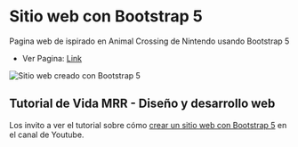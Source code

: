 # Sitio web con Bootstrap 5

Pagina web de ispirado en Animal Crossing de Nintendo usando Bootstrap 5

- Ver Pagina: [Link](https://sergio-ivan-melgarejo.github.io/bootstrap5-website-nintendo/)


![Sitio web creado con Bootstrap 5](./img/screencapture.png)

## Tutorial de Vida MRR - Diseño y desarrollo web

Los invito a ver el tutorial sobre cómo [crear un sitio web con Bootstrap 5](https://www.youtube.com/watch?v=ZuOL_DoaG9k) en el canal de Youtube.